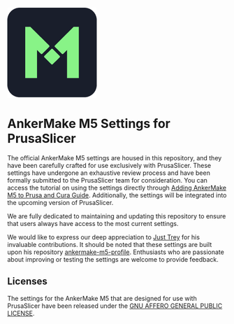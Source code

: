 
![AnkerMake logo](ankermake-app.png?raw=true)

# AnkerMake M5 Settings for PrusaSlicer

The official AnkerMake M5 settings are housed in this repository, and they have been carefully crafted for use exclusively with PrusaSlicer. These settings have undergone an exhaustive review process and have been formally submitted to the PrusaSlicer team for consideration. You can access the tutorial on using the settings directly through [Adding AnkerMake M5 to Prusa and Cura Guide](https://support.ankermake.com/s/article/Adding-AnkerMake-M5-to-Prusa-and-Cura-Guide#content1). Additionally, the settings will be integrated into the upcoming version of PrusaSlicer.

We are fully dedicated to maintaining and updating this repository to ensure that users always have access to the most current settings.

We would like to express our deep appreciation to [Just Trey](https://github.com/just-trey) for his invaluable contributions. It should be noted that these settings are built upon his repository [ankermake-m5-profile](https://github.com/just-trey/ankermake-m5-profile). Enthusiasts who are passionate about improving or testing the settings are welcome to provide feedback.

## Licenses

The settings for the AnkerMake M5 that are designed for use with PrusaSlicer have been released under the [GNU AFFERO GENERAL PUBLIC LICENSE](Licence.txt).


